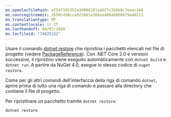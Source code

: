 ```yaml
---
ms.openlocfilehash: ef54f102352a3d088181ad6f7c356b8c7eeac166
ms.sourcegitcommit: 2b50c450cca521681a384aa466ab666679a40213
ms.translationtype: MT
ms.contentlocale: it-IT
ms.lasthandoff: 04/07/2020
ms.locfileid: "74825152"
---
```

Usare il comando [dotnet restore](/dotnet/core/tools/dotnet-restore?tabs=netcore2x) che ripristina i pacchetti elencati nel file di progetto (vedere [PackageReference](../../consume-packages/package-references-in-project-files.md)). Con .NET Core 2.0 e versioni successive, il ripristino viene eseguito automaticamente con `dotnet build` e `dotnet run`. A partire da NuGet 4.0, esegue lo stesso codice di `nuget restore`.

Come per gli altri comandi dell'interfaccia della riga di comando `dotnet`, aprire prima di tutto una riga di comando e passare alla directory che contiene il file di progetto.

Per ripristinare un pacchetto tramite `dotnet restore`:

```dotnetcli
dotnet restore 
```